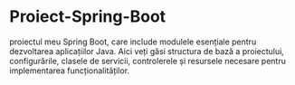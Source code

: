 # Proiect-Spring-Boot
proiectul meu Spring Boot, care include modulele esențiale pentru dezvoltarea aplicațiilor Java. Aici veți găsi structura de bază a proiectului, configurările, clasele de servicii, controlerele și resursele necesare pentru implementarea funcționalităților. 
